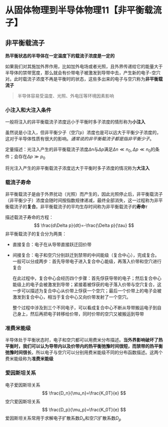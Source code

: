 # 从固体物理到半导体物理11【非平衡载流子】







## 非平衡载流子





**热平衡状态的半导体在一定温度下的载流子浓度是一定的**

如果我们对其施加外界作用，比如加外电场或者光照，且外界传递给它的能量大于半导体的禁带宽度，那么就会有价带电子被激发到导带中去，产生新的电子-空穴对。此时载流子浓度不再是平衡时的状态，这些多出来的电子与空穴称为**非平衡载流子**

> 半导体容易受温度、光照、外电压等环境因素影响





### 小注入和大注入条件

一般将注入的非平衡载流子浓度远小于平衡时多子浓度的情形称为**小注入**

虽然说是小注入，但非平衡少子（空穴p）浓度也是可以远大于平衡少子浓度的，这对于半导体性质有很大的影响。*通常说的非平衡载流子都是指非平衡少子*。

定量描述：光注入产生的非平衡载流子浓度$\Delta n$与$\Delta p$满足$\Delta n \ll n_0 ,\Delta p \ll n_0$的条件；会存在$\Delta p \gg p_0$

将光注入产生的非平衡载流子浓度远大于平衡时多子浓度的情况称为**大注入**



### 载流子寿命



非平衡载流子是由于外界扰动（光照）而产生的，因此光照停止后，非平衡载流子（非平衡少子）浓度会随时间按指数规律递减，最终全部消失，这一过程称为非平衡载流子的**复合**。非平衡载流子的平均生存时间称为非平衡载流子的**寿命**$\tau$

描述载流子寿命的方程：
$$
\frac{d\Delta p}{dt}=-\frac{\Delta p}{\tau}
$$
非平衡载流子的复合分为两类：

* 直接复合：电子在从导带直接跃迁回价带

* 间接复合：电子和空穴分别跃迁到禁带的中间能级（复合中心），完成复合。一般可以分成两步：首先导带电子进入复合中心能级，再落入价带和空穴进行复合

    在此过程中，复合中心会经历四个步骤：首先俘获导带的电子；然后复合中心能级上的电子会被激发到导带；紧接着被俘获的电子落入价带与空穴复合，这一步可以描述为复合中心从价带上俘获一个空穴；最后一个价带上的电子会被激发到复合中心，相当于复合中心又向价带发射了一个空穴。

    整个过程中涉及到三个不同电子，可以看成复合中心不断从导带搬运电子到自己身上，然后再把电子转移给价带，同时价带的空穴又被搬运到导带





### 准费米能级



半导体处于平衡状态时，电子和空穴都可以用费米分布描述。**当外界影响破坏了热平衡时，我们可以认为导带内以及价带内的热平衡弛豫时间很短，而禁带的热平衡弛豫时间很长**，所以电子与空穴可以分别用费米能级不同的分布函数描述。这两个费米能级称为**准费米能级**





### 爱因斯坦关系







电子爱因斯坦关系
$$
\frac{D_n}{\mu_n}=\frac{K_0T}{e}
$$
空穴爱因斯坦关系
$$
\frac{D_p}{\mu_p}=\frac{K_0T}{e}
$$
爱因斯坦关系常用于求解电子扩散系数$D_n$和空穴扩散系数$D_p$